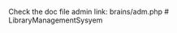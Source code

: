 
Check the doc file
admin link: brains/adm.php
#   L i b r a r y M a n a g e m e n t S y s y e m  
 